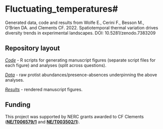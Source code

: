 # Fluctuating_temperatures#

Generated data, code and results from Wolfe E., Cerini F., Besson M., O’Brien DA. and Clements CF. 2022. Spatiotemporal thermal variation drives diversity trends in experimental landscapes. DOI: 10.5281/zenodo.7383209 

## Repository layout
[*Code*](Code) - R scripts for generating manuscript figures (separate script files for each figure) and analyses (split across questions).

[*Data*](Data) - raw protist abundances/presence-absences underpinning the above analyses.

[*Results*](Results) - rendered manuscript figures.

## Funding
This project was supported by NERC grants awarded to CF Clements ([**NE/T006579/1**](https://gtr.ukri.org/project/C57870FC-7D15-455D-BEB4-0122A44D9C43) and [**NE/T003502/1**](https://gtr.ukri.org/projects?ref=NE%2FT003502%2F1)).


